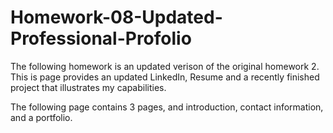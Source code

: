 # Homework-08-Updated-Professional-Profolio
The following homework is an updated verison of the original homework 2. This is page provides an updated LinkedIn, Resume and a recently finished project that illustrates my capabilities.

The following page contains 3 pages, and introduction, contact information, and a portfolio.

